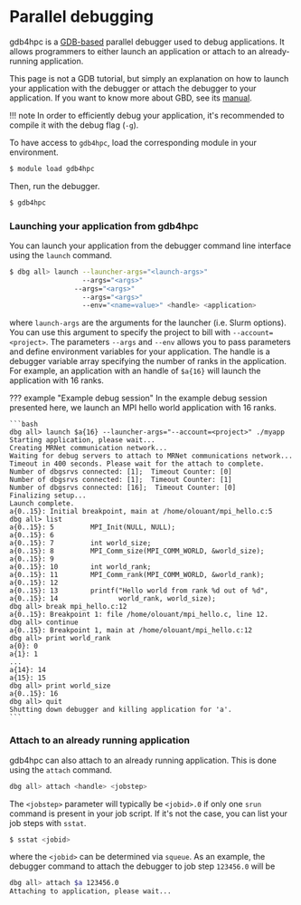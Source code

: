 # Parallel debugging

[gdb]: https://www.gnu.org/software/gdb/
[gdb-manual]: https://sourceware.org/gdb/current/onlinedocs/gdb/

gdb4hpc is a [GDB-based][gdb] parallel debugger used to debug applications. It
allows programmers to either launch an application or attach to an
already-running application.

This page is not a GDB tutorial, but simply an explanation on how to launch
your application with the debugger or attach the debugger to your application.
If you want to know more about GBD, see its [manual][gdb-manual].

!!! note
    In order to efficiently debug your application, it's recommended to compile
    it with the debug flag (`-g`).

To have access to `gdb4hpc`, load the corresponding module in your environment.

```bash
$ module load gdb4hpc
```

Then, run the debugger.

```bash
$ gdb4hpc
```

### Launching your application from gdb4hpc

You can launch your application from the debugger command line interface using
the `launch` command.

```bash
$ dbg all> launch --launcher-args="<launch-args>" 
                  --args="<args>" 
                --args="<args>" 
                  --args="<args>" 
                  --env="<name=value>" <handle> <application>
```

where `launch-args` are the arguments for the launcher (i.e. Slurm options).
You can use this argument to specify the project to bill with
`--account=<project>`. The parameters `--args` and `--env` allows you to pass
parameters and define environment variables for your application. The handle is
a debugger variable array specifying the number of ranks in the application.
For example, an application with an handle of `$a{16}` will launch the
application with 16 ranks.

??? example "Example debug session"
    In the example debug session presented here, we launch an MPI hello world
    application with 16 ranks.

    ```bash
    dbg all> launch $a{16} --launcher-args="--account=<project>" ./myapp
    Starting application, please wait...
    Creating MRNet communication network...
    Waiting for debug servers to attach to MRNet communications network...
    Timeout in 400 seconds. Please wait for the attach to complete.
    Number of dbgsrvs connected: [1];  Timeout Counter: [0]
    Number of dbgsrvs connected: [1];  Timeout Counter: [1]
    Number of dbgsrvs connected: [16];  Timeout Counter: [0]
    Finalizing setup...
    Launch complete.
    a{0..15}: Initial breakpoint, main at /home/olouant/mpi_hello.c:5
    dbg all> list
    a{0..15}: 5         MPI_Init(NULL, NULL);
    a{0..15}: 6
    a{0..15}: 7         int world_size;
    a{0..15}: 8         MPI_Comm_size(MPI_COMM_WORLD, &world_size);
    a{0..15}: 9
    a{0..15}: 10        int world_rank;
    a{0..15}: 11        MPI_Comm_rank(MPI_COMM_WORLD, &world_rank);
    a{0..15}: 12
    a{0..15}: 13        printf("Hello world from rank %d out of %d",
    a{0..15}: 14               world_rank, world_size);
    dbg all> break mpi_hello.c:12
    a{0..15}: Breakpoint 1: file /home/olouant/mpi_hello.c, line 12.
    dbg all> continue
    a{0..15}: Breakpoint 1, main at /home/olouant/mpi_hello.c:12
    dbg all> print world_rank
    a{0}: 0
    a{1}: 1
    ...
    a{14}: 14
    a{15}: 15
    dbg all> print world_size
    a{0..15}: 16
    dbg all> quit
    Shutting down debugger and killing application for 'a'.
    ```

### Attach to an already running application

gdb4hpc can also attach to an already running application. This is done using
the `attach` command.

```bash
dbg all> attach <handle> <jobstep>
```

The `<jobstep>` parameter will typically be `<jobid>.0` if only one `srun`
command is present in your job script. If it's not the case, you can list your
job steps with `sstat`.

```bash
$ sstat <jobid>
```

where the `<jobid>` can be determined via `squeue`. As an example, the debugger
command to attach the debugger to job step `123456.0` will be

```bash
dbg all> attach $a 123456.0
Attaching to application, please wait...
```

[THIS SECTION NEEDS TO BE WRITTEN]: <> (## CCDB: Cray Comparative Debugger)
